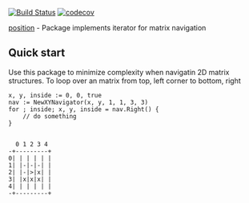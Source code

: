 [![Build Status](https://travis-ci.org/gregoryv/position.svg?branch=master)](https://travis-ci.org/gregoryv/position)
[![codecov](https://codecov.io/gh/gregoryv/position/branch/master/graph/badge.svg)](https://codecov.io/gh/gregoryv/position)


[position](https://godoc.org/github.com/gregoryv/position) - Package implements iterator for matrix navigation


## Quick start

Use this package to minimize complexity when navigatin 2D matrix structures.
To loop over an matrix from top, left corner to bottom, right

	x, y, inside := 0, 0, true
	nav := NewXYNavigator(x, y, 1, 1, 3, 3)
	for ; inside; x, y, inside = nav.Right() {
		// do something
	}


	  0 1 2 3 4
	-+---------+
	0| | | | | |
	1| |-|-|-| |
	2| |-|>|x| |
	3| |x|x|x| |
	4| | | | | |
	-+---------+
